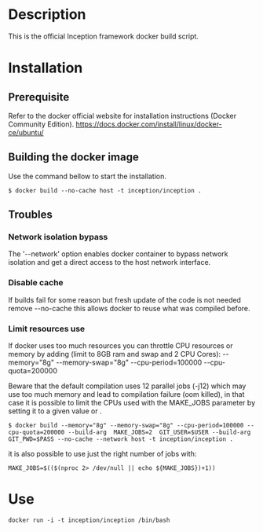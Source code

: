 # Description

This is the official Inception framework docker build script.

# Installation

## Prerequisite

Refer to the docker official website for installation instructions (Docker Community Edition).
https://docs.docker.com/install/linux/docker-ce/ubuntu/

## Building the docker image

Use the command bellow to start the installation.

```
$ docker build --no-cache host -t inception/inception .
```

## Troubles

### Network isolation bypass

The '--network' option enables docker container to bypass network isolation and get a direct access to the host network interface.

### Disable cache

If builds fail for some reason but fresh update of the code is not needed remove 
--no-cache this allows docker to reuse what was compiled before.

### Limit resources use

If docker uses too much resources you can throttle CPU resources or memory by adding (limit to 8GB ram and swap and 2 CPU Cores):
--memory="8g" --memory-swap="8g" --cpu-period=100000 --cpu-quota=200000 


Beware that the default compilation uses 12 parallel jobs (-j12) which may use
too much memory and lead to compilation failure (oom killed), in that case it is
possible to limit the CPUs used with the MAKE_JOBS parameter by setting it to a given value or  . 

```
$ docker build --memory="8g" --memory-swap="8g" --cpu-period=100000 --cpu-quota=200000 --build-arg  MAKE_JOBS=2  GIT_USER=$USER --build-arg GIT_PWD=$PASS --no-cache --network host -t inception/inception .
```

it is also possible to use just the right number of jobs with:
```
MAKE_JOBS=$(($(nproc 2> /dev/null || echo ${MAKE_JOBS})+1)) 
```

# Use
```
docker run -i -t inception/inception /bin/bash
```

